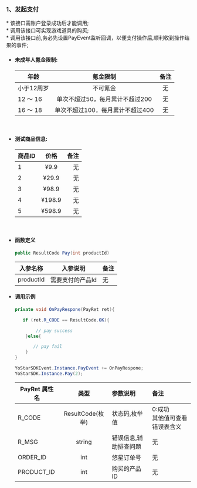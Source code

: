 ### 1、发起支付
\* 该接口需账户登录成功后才能调用;<br/>\* 调用该接口可实现游戏道具的购买;<br/>\* 调用该接口前,务必先设置PayEvent监听回调，以便支付操作后,顺利收到操作结果的事件;


- #### 未成年人氪金限制:
  年龄|氪金限制|备注|
  ---|:--:|:--:|
  小于12周岁|不可氪金|无|
  12 ～ 16|单次不超过50，每月累计不超过200|无|
  16 ～ 18|单次不超过100，每月累计不超过400|无|

 </br>

- #### 测试商品信息:
  商品ID|价格|备注|
  ---|:--:|--:|
  1|¥9.9|无|
  2|¥29.9|无|
  3|¥98.9|无|
  4|¥198.9|无|
  5|¥598.9|无|

 </br>

- #### 函数定义
    ```cs
    public ResultCode Pay(int productId)
    ```

    入参名称|入参说明|备注
    ---|:--:|:--|
    productId|需要支付的产品Id|无|

- #### 调用示例

    ```cs
    private void OnPayRespone(PayRet ret){

       if (ret.R_CODE == ResultCode.OK){

            // pay success
        }else{

           // pay fail
        }
    }

    YoStarSDKEvent.Instance.PayEvent += OnPayRespone;
    YoStarSDK.Instance.Pay(2);
    ```

    PayRet 属性名|类型|参数说明|备注
    ---|:--:|:--|:--|
    R_CODE|ResultCode(枚举)|状态码,枚举值|0:成功<br/> 其他值可查看错误表含义|
    R_MSG|string| 错误信息,辅助排查问题|无 |
    ORDER_ID|int| 悠星订单号|无 |
    PRODUCT_ID|int| 购买的产品ID|无 |

